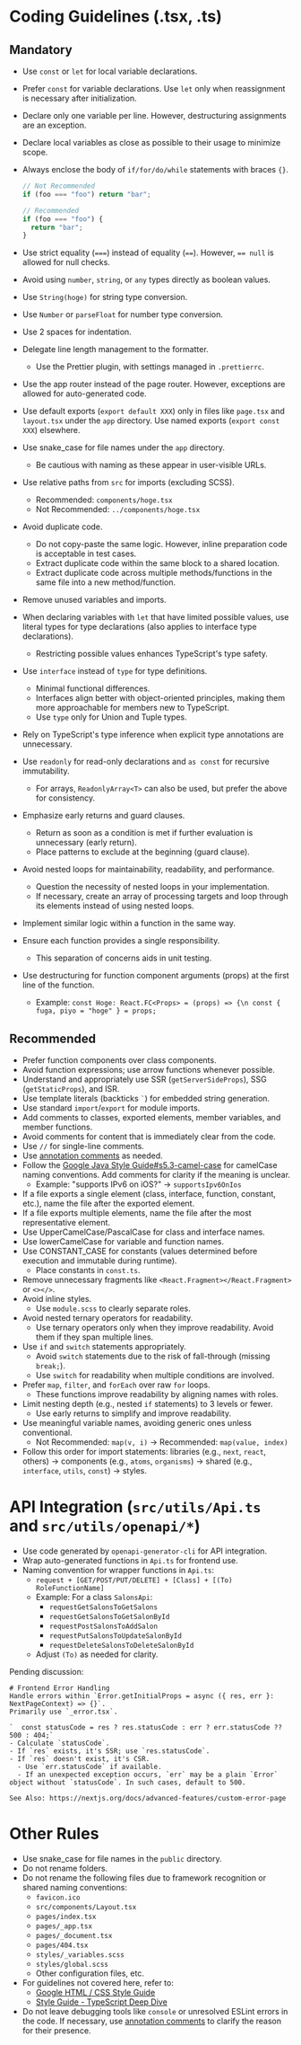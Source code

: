 # Coding Guidelines (.tsx, .ts)

## Mandatory

- Use `const` or `let` for local variable declarations.
- Prefer `const` for variable declarations. Use `let` only when reassignment is necessary after initialization.
- Declare only one variable per line. However, destructuring assignments are an exception.
- Declare local variables as close as possible to their usage to minimize scope.
- Always enclose the body of `if/for/do/while` statements with braces `{}`.

  ```javascript
  // Not Recommended
  if (foo === "foo") return "bar";

  // Recommended
  if (foo === "foo") {
    return "bar";
  }
  ```

- Use strict equality (`===`) instead of equality (`==`). However, `== null` is allowed for null checks.
- Avoid using `number`, `string`, or `any` types directly as boolean values.
- Use `String(hoge)` for string type conversion.
- Use `Number` or `parseFloat` for number type conversion.
- Use 2 spaces for indentation.
- Delegate line length management to the formatter.
  - Use the Prettier plugin, with settings managed in `.prettierrc`.
- Use the app router instead of the page router. However, exceptions are allowed for auto-generated code.
- Use default exports (`export default XXX`) only in files like `page.tsx` and `layout.tsx` under the `app` directory. Use named exports (`export const XXX`) elsewhere.
- Use snake_case for file names under the `app` directory.
  - Be cautious with naming as these appear in user-visible URLs.
- Use relative paths from `src` for imports (excluding SCSS).
  - Recommended: `components/hoge.tsx`
  - Not Recommended: `../components/hoge.tsx`
- Avoid duplicate code.
  - Do not copy-paste the same logic. However, inline preparation code is acceptable in test cases.
  - Extract duplicate code within the same block to a shared location.
  - Extract duplicate code across multiple methods/functions in the same file into a new method/function.
- Remove unused variables and imports.
- When declaring variables with `let` that have limited possible values, use literal types for type declarations (also applies to interface type declarations).
  - Restricting possible values enhances TypeScript's type safety.
- Use `interface` instead of `type` for type definitions.
  - Minimal functional differences.
  - Interfaces align better with object-oriented principles, making them more approachable for members new to TypeScript.
  - Use `type` only for Union and Tuple types.
- Rely on TypeScript's type inference when explicit type annotations are unnecessary.
- Use `readonly` for read-only declarations and `as const` for recursive immutability.
  - For arrays, `ReadonlyArray<T>` can also be used, but prefer the above for consistency.
- Emphasize early returns and guard clauses.
  - Return as soon as a condition is met if further evaluation is unnecessary (early return).
  - Place patterns to exclude at the beginning (guard clause).
- Avoid nested loops for maintainability, readability, and performance.
  - Question the necessity of nested loops in your implementation.
  - If necessary, create an array of processing targets and loop through its elements instead of using nested loops.
- Implement similar logic within a function in the same way.
- Ensure each function provides a single responsibility.
  - This separation of concerns aids in unit testing.
- Use destructuring for function component arguments (props) at the first line of the function.
  - Example: `const Hoge: React.FC<Props> = (props) => {\n const { fuga, piyo = "hoge" } = props;`

## Recommended

- Prefer function components over class components.
- Avoid function expressions; use arrow functions whenever possible.
- Understand and appropriately use SSR (`getServerSideProps`), SSG (`getStaticProps`), and ISR.
- Use template literals (backticks `` ` ``) for embedded string generation.
- Use standard `import`/`export` for module imports.
- Add comments to classes, exported elements, member variables, and member functions.
- Avoid comments for content that is immediately clear from the code.
- Use `//` for single-line comments.
- Use [annotation comments](https://qiita.com/taka-kawa/items/673716d77795c937d422) as needed.
- Follow the [Google Java Style Guide#s5.3-camel-case](https://google.github.io/styleguide/javaguide.html#s5.3-camel-case) for camelCase naming conventions. Add comments for clarity if the meaning is unclear.
  - Example: "supports IPv6 on iOS?" → `supportsIpv6OnIos`
- If a file exports a single element (class, interface, function, constant, etc.), name the file after the exported element.
- If a file exports multiple elements, name the file after the most representative element.
- Use UpperCamelCase/PascalCase for class and interface names.
- Use lowerCamelCase for variable and function names.
- Use CONSTANT_CASE for constants (values determined before execution and immutable during runtime).
  - Place constants in `const.ts`.
- Remove unnecessary fragments like `<React.Fragment></React.Fragment>` or `<></>`.
- Avoid inline styles.
  - Use `module.scss` to clearly separate roles.
- Avoid nested ternary operators for readability.
  - Use ternary operators only when they improve readability. Avoid them if they span multiple lines.
- Use `if` and `switch` statements appropriately.
  - Avoid `switch` statements due to the risk of fall-through (missing `break;`).
  - Use `switch` for readability when multiple conditions are involved.
- Prefer `map`, `filter`, and `forEach` over raw `for` loops.
  - These functions improve readability by aligning names with roles.
- Limit nesting depth (e.g., nested `if` statements) to 3 levels or fewer.
  - Use early returns to simplify and improve readability.
- Use meaningful variable names, avoiding generic ones unless conventional.
  - Not Recommended: `map(v, i)` → Recommended: `map(value, index)`
- Follow this order for import statements: libraries (e.g., `next`, `react`, others) → components (e.g., `atoms`, `organisms`) → shared (e.g., `interface`, `utils`, `const`) → styles.

# API Integration (`src/utils/Api.ts` and `src/utils/openapi/*`)

- Use code generated by `openapi-generator-cli` for API integration.
- Wrap auto-generated functions in `Api.ts` for frontend use.
- Naming convention for wrapper functions in `Api.ts`:
  - `request + [GET/POST/PUT/DELETE] + [Class] + [(To) RoleFunctionName]`
  - Example: For a class `SalonsApi`:
    - `requestGetSalonsToGetSalons`
    - `requestGetSalonsToGetSalonById`
    - `requestPostSalonsToAddSalon`
    - `requestPutSalonsToUpdateSalonById`
    - `requestDeleteSalonsToDeleteSalonById`
  - Adjust `(To)` as needed for clarity.

Pending discussion:

```
# Frontend Error Handling
Handle errors within `Error.getInitialProps = async ({ res, err }: NextPageContext) => {}`.
Primarily use `_error.tsx`.

`  const statusCode = res ? res.statusCode : err ? err.statusCode ?? 500 : 404;`
- Calculate `statusCode`.
- If `res` exists, it's SSR; use `res.statusCode`.
- If `res` doesn't exist, it's CSR.
  - Use `err.statusCode` if available.
  - If an unexpected exception occurs, `err` may be a plain `Error` object without `statusCode`. In such cases, default to 500.

See Also: https://nextjs.org/docs/advanced-features/custom-error-page
```

# Other Rules

- Use snake_case for file names in the `public` directory.
- Do not rename folders.
- Do not rename the following files due to framework recognition or shared naming conventions:
  - `favicon.ico`
  - `src/components/Layout.tsx`
  - `pages/index.tsx`
  - `pages/_app.tsx`
  - `pages/_document.tsx`
  - `pages/404.tsx`
  - `styles/_variables.scss`
  - `styles/global.scss`
  - Other configuration files, etc.
- For guidelines not covered here, refer to:
  - [Google HTML / CSS Style Guide](https://google.github.io/styleguide/htmlcssguide.html)
  - [Style Guide - TypeScript Deep Dive](https://typescript-jp.gitbook.io/deep-dive/styleguide)
- Do not leave debugging tools like `console` or unresolved ESLint errors in the code. If necessary, use [annotation comments](https://qiita.com/taka-kawa/items/673716d77795c937d422) to clarify the reason for their presence.
